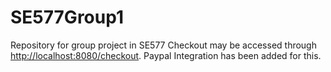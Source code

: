 
# SE577Group1
Repository for group project in SE577
Checkout may be accessed through [http://localhost:8080/checkout](http://localhost:8080/checkout). Paypal Integration has been added for this.